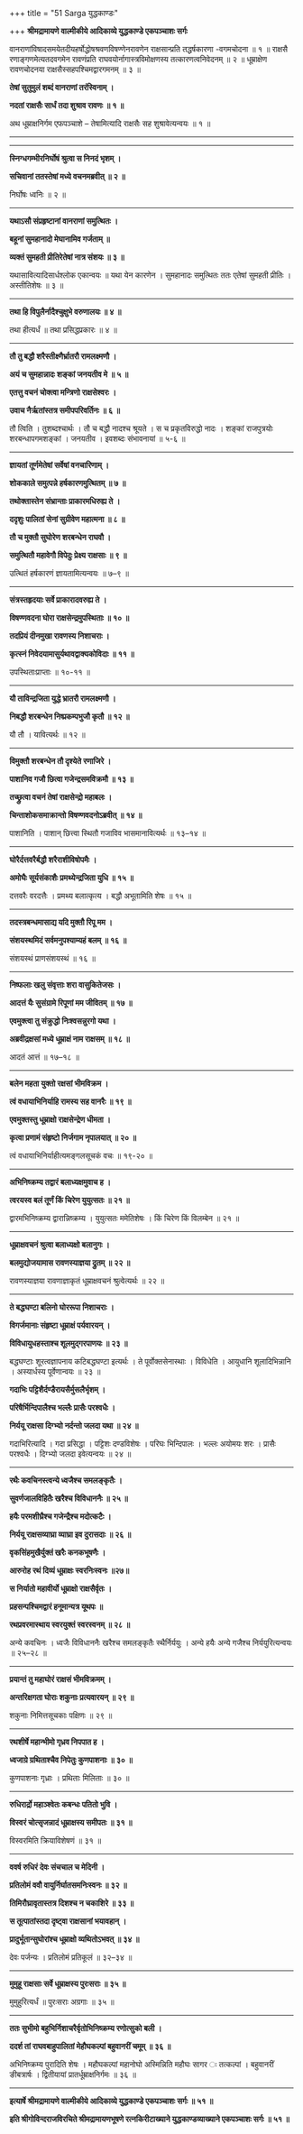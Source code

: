 +++
title = "51 Sarga युद्धकाण्डः"

+++
**श्रीमद्रामायणे वाल्मीकीये आदिकाव्ये युद्धकाण्डे एकपञ्चाशः सर्गः**

वानराणांविषादसमयेतदीयहर्षोद्धोषश्रवणविषण्णेनरावणेन राक्षसान्प्रति तद्धर्षकारणा -वगमचोदना ॥ १ ॥ राक्षसै रणाङ्गणमेत्यतदवगमेन रावणंप्रति राघवयोर्नागास्त्रविमोक्षणस्य तत्कारणत्वनिवेदनम् ॥ २ ॥ धूम्राक्षेण रावणचोदनया राक्षसैस्सहपश्चिमद्वारगमनम् ॥ ३ ॥

**तेषां सुतुमुलं शब्दं वानराणां तरंस्विनाम् ।**

**नदतां राक्षसैः सार्धं तदा शुश्राव रावणः ॥ १ ॥**

अथ धूम्राक्षनिर्गम एफपञ्चाशे – तेषामित्यादि राक्षसैः सह शुश्रावेत्यन्वयः ॥ १ ॥

****

****

**स्निग्धगम्भीरनिर्घोषं श्रुत्वा स निनदं भृशम् ।**

**सचिवानां ततस्तेषां मध्ये वचनमब्रवीत् ॥ २ ॥**

निर्घोषः ध्वनिः ॥ २ ॥

****

**यथाऽसौ संप्रहृष्टानां वानराणां समुत्थितः ।**

**बहूनां सुमहानादो मेघानामिव गर्जताम् ॥**

**व्यक्तं सुमहती प्रीतिरेतेषां नात्र संशयः ॥ ३ ॥**

यथासावित्यादिसार्धश्लोक एकान्वयः ॥ यथा येन कारणेन । सुमहानादः समुत्थितः ततः एतेषां सुमहती प्रीतिः । अस्तीतिशेषः ॥ ३ ॥

****

**तथा हि विपुलैर्नादैश्चुक्षुभे वरुणालयः ॥ ४ ॥**

तथा हीत्यर्धं ॥ तथा प्रसिद्धप्रकारः ॥ ४ ॥

****

**तौ तु बद्धौ शरैस्तीक्ष्णैर्भ्रातरौ रामलक्ष्मणौ ।**

**अयं च सुमहान्नादः शङ्कां जनयतीव मे ॥ ५ ॥**

**एतत्तु वचनं चोक्त्वा मन्त्रिणो राक्षसेश्वरः ।**

**उवाच नैर्ऋतांस्तत्र समीपपरिवर्तिनः ॥ ६ ॥**

तौ त्विति । तुशब्दश्चार्थः । तौ च बद्धौ नादश्च श्रूयते । स च प्रकृतविरुद्धो नादः । शङ्कां राजपुत्रयोः शरबन्धापगमशङ्कां । जनयतीव । इवशब्दः संभावनायां ॥ ५-६ ॥

****

**ज्ञायतां तूर्णमेतेषां सर्वेषां वनचारिणाम् ।**

**शोककाले समुत्पन्ने हर्षकारणमुत्थितम् ॥ ७ ॥**

**तथोक्तास्तेन संभ्रान्ताः प्राकारमधिरुह्य ते ।**

**ददृशुः पालितां सेनां सुग्रीवेण महात्मना ॥ ८ ॥**

**तौ च मुक्तौ सुघोरेण शरबन्धेन राघवौ ।**

**समुत्थितौ महावेगौ विपेदुः प्रेक्ष्य राक्षसाः ॥ ९ ॥**

उत्थितं हर्षकारणं ज्ञायतामित्यन्वयः ॥ ७–९ ॥

****

**संत्रस्तहृदयाः सर्वे प्राकारादवरुह्य ते ।**

**विषण्णवदना घोरा राक्षसेन्द्रमुपस्थिताः ॥ १० ॥**

**तदप्रियं दीनमुखा रावणस्य निशाचराः ।**

**कृत्स्नं निवेदयामासुर्यथावद्वाक्यकोविदाः ॥ ११ ॥**

उपस्थिताःप्राप्ताः ॥ १०-११ ॥

****

**यौ ताविन्द्रजिता युद्धे भ्रातरौ रामलक्ष्मणौ ।**

**निबद्धौ शरबन्धेन निष्प्रकम्पभुजौ कृतौ ॥ १२ ॥**

यौ तौ । यावित्यर्थः ॥ १२ ॥

****

**विमुक्तौ शरबन्धेन तौ दृश्येते रणाजिरे ।**

**पाशानिव गजौ छित्वा गजेन्द्रसमविक्रमौ ॥ १३ ॥**

**तच्छ्रुत्वा वचनं तेषां राक्षसेन्द्रो महाबलः ।**

**चिन्ताशोकसमाक्रान्तो विषण्णवदनोऽब्रवीत् ॥ १४ ॥**

पाशानिति । पाशान् छित्त्वा स्थितौ गजाविव भासमानावित्यर्थः ॥ १३–१४ ॥

****

**घोरैर्दत्तवरैर्बद्धौ शरैराशीविषोपमैः ।**

**अमोघैः सूर्यसंकाशैः प्रमथ्येन्द्रजिता युधि ॥ १५ ॥**

दत्तवरैः वरदत्तैः । प्रमथ्य बलात्कृत्य । बद्धौ अभूतामिति शेषः ॥ १५ ॥

****

**तदस्त्रबन्धमासाद्य यदि मुक्तौ रिपू मम ।**

**संशयस्थमिदं सर्वमनुपश्याम्यहं बलम् ॥ १६ ॥**

संशयस्थं प्राणसंशयस्थं ॥ १६ ॥

****

**निष्फलाः खलु संवृत्ताः शरा वासुकितेजसः ।**

**आदत्तं यैः सुसंग्रामे रिपूणां मम जीवितम् ॥ १७ ॥**

**एवमुक्त्वा तु संक्रुद्धो निःश्वसन्नुरगो यथा ।**

**अब्रवीद्रक्षसां मध्ये धूम्राक्षं नाम राक्षसम् ॥ १८ ॥**

आदतं आत्तं ॥ १७–१८ ॥

****

**बलेन महता युक्तो रक्षसां भीमविक्रम ।**

**त्वं वधायाभिनिर्याहि रामस्य सह वानरैः ॥ १९ ॥**

**एवमुक्तस्तु धूम्राक्षो राक्षसेन्द्रेण धीमता ।**

**कृत्वा प्रणामं संहृष्टो निर्जगाम नृपालयात् ॥ २० ॥**

त्वं वधायाभिनिर्याहीत्यमङ्गलसूचकं वचः ॥ १९-२० ॥

****

**अभिनिष्क्रम्य तद्वारं बलाध्यक्षमुवाच ह ।**

**त्वरयस्व बलं तूर्णं किं चिरेण युयुत्सतः ॥ २१ ॥**

द्वारमभिनिष्क्रम्य द्वारान्निष्क्रम्य । युयुत्सतः ममेतिशेषः । किं चिरेण किं विलम्बेन ॥ २१ ॥

****

**धूम्राक्षवचनं श्रुत्वा बलाध्यक्षो बलानुगः ।**

**बलमुद्योजयामास रावणस्याज्ञया द्रुतम् ॥ २२ ॥**

रावणस्याज्ञया रावणाज्ञाकृतं धूम्राक्षवचनं श्रुत्वेत्यर्थः ॥ २२ ॥

****

**ते बद्धघण्टा बलिनो घोररूपा निशाचराः ।**

**विगर्जमानाः संहृष्टा धूम्राक्षं पर्यवारयन् ।**

**विविधायुधहस्ताश्च शूलमुद्गरपाणयः ॥ २३ ॥**

बद्धघण्टाः शूरत्वज्ञापनाय कटिबद्धघण्टा इत्यर्थः । ते पूर्वोक्तसेनास्थाः । विविधेति । आयुधानि शूलादिभिन्नानि । अस्यार्धस्य पूर्वेणान्वयः ॥ २३ ॥

**गदाभिः पट्टिशैर्दण्डैरायसैर्मुसलैर्भृशम् ।**

**परिषैर्भिन्दिपालैश्च भल्लैः प्रासैः परश्वधैः ।**

**निर्ययू राक्षसा दिग्भ्यो नर्दन्तो जलदा यथा ॥ २४ ॥**

गदाभिरित्यादि । गदा प्रसिद्धा । पट्टिशः दण्डविशेषः । परिघः भिन्दिपालः । भल्लः अयोमयः शरः । प्रासैः परश्वधैः । दिग्भ्यो जलदा इवेत्यन्वयः ॥ २४ ॥

****

**रथैः कवचिनस्त्वन्ये ध्वजैश्च समलङ्कृतैः ।**

**सुवर्णजालविहितैः खरैश्च विविधाननैः ॥ २५ ॥**

**हयैः परमशीघ्रैश्च गजेन्द्रैश्च मदोत्कटैः ।**

**निर्ययू राक्षसव्याघ्रा व्याघ्रा इव दुरासदाः ॥ २६ ॥**

**वृकसिंहमुखैर्युक्तं खरैः कनकभूषणैः ।**

**आरुरोह रथं दिव्यं धूम्राक्षः स्वरनिःस्वनः ॥२७॥**

**स निर्यातो महावीर्यो धूम्राक्षो राक्षसैर्वृतः ।**

**प्रहसन्पश्चिमद्वारं हनूमान्यत्र यूथपः ॥**

**रथप्रवरमास्थाय स्वरयुक्तं स्वरस्वनम् ॥ २८ ॥**

अन्ये कवचिनः । ध्वजैः विविधाननैः खरैश्च समलङ्कृतैः स्थैर्निर्ययुः । अन्ये हयैः अन्ये गजैश्च निर्ययुरित्यन्वयः ॥ २५–२८ ॥

****

**प्रयान्तं तु महाघोरं राक्षसं भीमविक्रमम् ।**

**अन्तरिक्षगता घोराः शकुनाः प्रत्यवारयन् ॥ २९ ॥**

शकुनाः निमित्तसूचकाः पक्षिणः ॥ २९ ॥

****

**रथशीर्षे महान्भीमो गृध्रव निपपात ह ।**

**ध्वजाग्रे ग्रथिताश्चैव निपेतुः कुणपाशनाः ॥ ३० ॥**

कुणपाशनाः गृध्राः । प्रथिताः मिलिताः ॥ ३० ॥

****

**रुधिरार्द्रो महाञ्श्वेतः कबन्धः पतितो भुवि ।**

**विस्वरं चोत्सृजन्नादं धूम्राक्षस्य समीपतः ॥ ३१ ॥**

विस्वरमिति क्रियाविशेषणं ॥ ३१ ॥

****

**ववर्ष रुधिरं देवः संचचाल च मेदिनी ।**

**प्रतिलोमं ववौ वायुर्निर्घातसमनिःस्वनः ॥ ३२ ॥**

**तिमिरौघ्रावृतास्तत्र दिशश्च न चकाशिरे ॥ ३३ ॥**

**स तूत्पातांस्तदा दृष्ट्वा राक्षसानां भयावहान् ।**

**प्रादुर्भूतान्सुघोरांश्च धूम्राक्षो व्यथितोऽभवत् ॥ ३४ ॥**

देवः पर्जन्यः । प्रतिलोमं प्रतिकूलं ॥ ३२–३४ ॥

****

**मुमुहू राक्षसाः सर्वे धूम्राक्षस्य पुरःसराः ॥ ३५ ॥**

मुमुहुरित्यर्धं ॥ पुरःसराः अग्रगाः ॥ ३५ ॥

****

**ततः सुभीमो बहुभिर्निशाचरैर्वृतोभिनिष्क्रम्य रणोत्सुको बली ।**

**ददर्श तां राघवबाहुपालितां मेहौघकल्पां बहुवानरीं चमूम् ॥ ३६ ॥**

अभिनिष्क्रम्य पुरादिति शेषः । महौघकल्पां महानोघो अस्मिन्निति महौघः सागर ः तत्कल्पां । बहुवानरीं ङीबत्रार्षः । द्वितीयायां प्रातर्धूम्राक्षनिर्गमः ॥ ३६ ॥

****

**इत्यार्षे श्रीमद्रामायणे वाल्मीकीये आदिकाव्ये युद्धकाण्डे एकपञ्चाशः सर्गः ॥ ५१ ॥**

**इति श्रीगोविन्दराजविरचिते श्रीमद्रामायणभूषणे रत्नकिरीटाख्याने युद्धकाण्डव्याख्याने एकपञ्चाशः सर्गः ॥ ५१ ॥**
